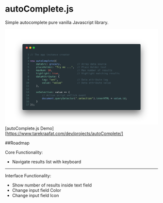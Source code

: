 # autoComplete.js
Simple autocomplete pure vanilla Javascript library.

![autoComplete.js Initialization](./README/img/autoComplete.js.png "autoComplete.js Initialization")
[autoComplete.js Demo][https://www.tarekraafat.com/dev/projects/autoComplete/]

##Roadmap

Core Functionality:
- Navigate results list with keyboard

----

Interface Functionality:
- Show number of results inside text field
- Change input field Color
- Change input field Icon

</div>
</div>